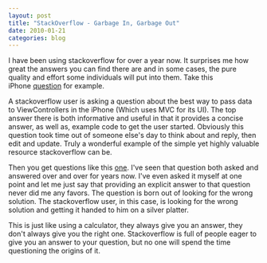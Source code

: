 ```yaml
---
layout: post
title: "StackOverflow - Garbage In, Garbage Out"
date: 2010-01-21
categories: blog
---
```


I have been using stackoverflow for over a year now. It surprises me how great the answers you can find there are and in some cases, the pure quality and effort some individuals will put into them. Take this iPhone&nbsp;[question](http://stackoverflow.com/questions/569940/whats-the-best-way-to-communicate-between-view-controllers "question")&nbsp;for example.

A stackoverflow user is asking a question about the best way to pass data to ViewControllers in the iPhone (Which uses MVC for its UI). The top answer there is both informative and useful in that it provides a concise answer, as well as, example code to get the user started. Obviously this question took time out of someone else's day to think about and reply, then edit and update. Truly a wonderful example of the simple yet highly valuable resource stackoverflow can be.

Then you get questions like this&nbsp;[one](http://stackoverflow.com/questions/2109969/c-is-there-a-way-to-classify-enums/2110065#2110065 "one"). I've seen that question both asked and answered over and over for years now. I've even asked it myself at one point and let me just say that providing an explicit answer to that question never did me any favors. The question is born out of looking for the wrong solution. The stackoverflow user, in this case, is looking for the wrong solution and getting it handed to him on a silver platter.

This is just like using a calculator, they always give you an answer, they don't always give you the right one. Stackoverflow is full of people eager to give you an answer to your question, but no one will spend the time questioning the origins of it.
